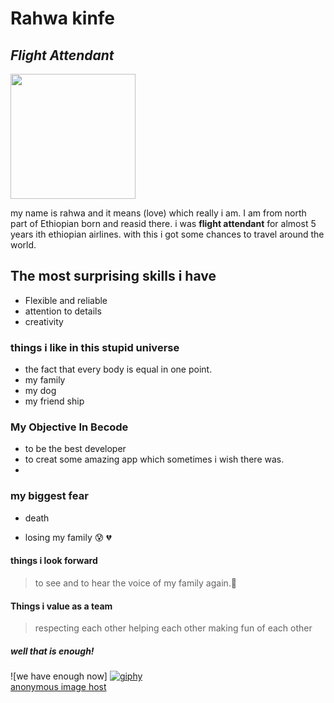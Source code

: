 # Rahwa kinfe 
## _Flight Attendant_
<img src="https://i.ibb.co/hRxByhJ/xcpl-e86u-220112.jpg" width=200 hight=200>

my name is rahwa and it means (love) which really i am. I am from north part of Ethiopian
born and reasid there. i was **flight attendant** for almost 5 years ith ethiopian airlines. with this i got some chances to travel around the world.

## The most surprising skills i have 
 - Flexible and reliable
 - attention to details
 - creativity
 ### things i like in this stupid universe
 - the fact that every body is equal in one point.
 - my family
 - my dog
 - my friend ship
### My Objective In Becode
- to be the best developer
- to creat some amazing app which sometimes i wish there was.
- 
###  my biggest fear
- death 

- losing my family  😰 💔 
#### things i look forward
>  to see and to hear the voice of my family again.🤲
#### Things i value as a team
  > respecting each other
> helping each other
> making fun of each other
##### well that is enough!
![we have enough now] <a href="https://imgbb.com/"><img src="https://i.ibb.co/p3Q9qbT/giphy.gif" alt="giphy" border="0"></a><br /><a target='_blank' href='https://imgbb.com/'>anonymous image host</a><br />
